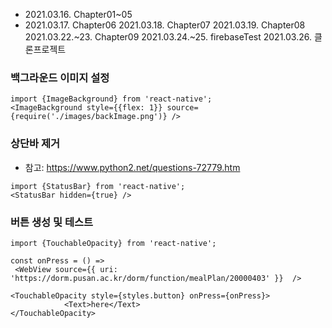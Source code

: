 - 2021.03.16. Chapter01~05 
- 2021.03.17. Chapter06
2021.03.18. Chapter07
2021.03.19. Chapter08
2021.03.22.~23. Chapter09
2021.03.24.~25. firebaseTest
2021.03.26. 클론프로젝트



### 백그라운드 이미지 설정

```tsx
import {ImageBackground} from 'react-native';
<ImageBackground style={{flex: 1}} source={require('./images/backImage.png')} />
```



### 상단바 제거

- 참고: https://www.python2.net/questions-72779.htm

```tsx
import {StatusBar} from 'react-native';
<StatusBar hidden={true} /> 
```

### 버튼 생성 및 테스트 

```tsx
import {TouchableOpacity} from 'react-native';

const onPress = () => 
 <WebView source={{ uri: 'https://dorm.pusan.ac.kr/dorm/function/mealPlan/20000403' }}  />

<TouchableOpacity style={styles.button} onPress={onPress}>
            <Text>here</Text>
</TouchableOpacity>
```

